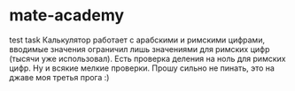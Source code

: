 # mate-academy
test task
Калькулятор работает с арабскими и римскими цифрами, вводимые значения ограничил лишь значениями для римских цифр (тысячи уже использовал). Есть проверка деления на ноль для римских цифр. Ну и всякие мелкие проверки. Прошу сильно не пинать, это на джаве моя третья прога :) 
